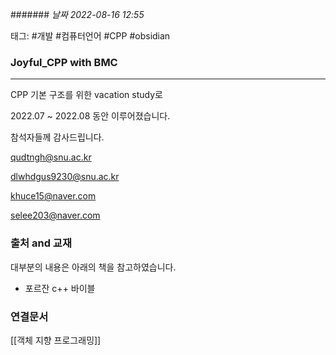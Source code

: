 ####### *날짜  2022-08-16 12:55*

태그: #개발 #컴퓨터언어 #CPP #obsidian

### Joyful_CPP with BMC
---

CPP 기본 구조를 위한 vacation study로 

2022.07 ~ 2022.08 동안 이루어졌습니다.

참석자들께 감사드립니다.

qudtngh@snu.ac.kr

dlwhdgus9230@snu.ac.kr

khuce15@naver.com

selee203@naver.com


### 출처 and 교재
대부분의 내용은 아래의 책을 참고하였습니다.
- 포르잔 c++ 바이블


### 연결문서

[[객체 지향 프로그래밍]]
